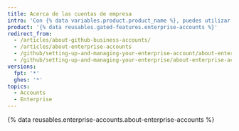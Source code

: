 ```yaml
---
title: Acerca de las cuentas de empresa
intro: 'Con {% data variables.product.product_name %}, puedes utilizar una cuenta empresarial para {% ifversion fpt %}habilitar la colaboración entre tus organizaciones, mientras que proporcionas{% elsif ghes or ghae %}dar{% endif %} a los administradores un punto único de visibilidad y administración.'
product: '{% data reusables.gated-features.enterprise-accounts %}'
redirect_from:
  - /articles/about-github-business-accounts/
  - /articles/about-enterprise-accounts
  - /github/setting-up-and-managing-your-enterprise-account/about-enterprise-accounts
  - /github/setting-up-and-managing-your-enterprise/about-enterprise-accounts
versions:
  fpt: '*'
  ghes: '*'
topics:
  - Accounts
  - Enterprise
---
```


{% data reusables.enterprise-accounts.about-enterprise-accounts %}
